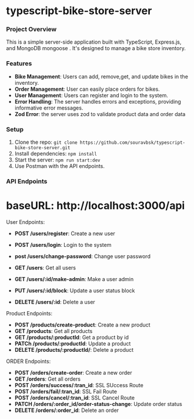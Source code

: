 # typescript-bike-store-server

### Project Overview

This is a simple server-side application built with TypeScript, Express.js, and MongoDB mongoose . It's designed
to manage a bike store inventory.

### Features

- **Bike Management**: Users can add, remove,get, and update bikes in the inventory.
- **Order Management**: User can easily place orders for bikes.
- **User Management**: Users can register and login to the system.
- **Error Handling**: The server handles errors and exceptions, providing informative error messages.
- **Zod Error**: the server uses zod to validate product data and order data

### Setup

1. Clone the repo: `git clone https://github.com/souravbsk/typescript-bike-store-server.git`
2. Install dependencies: `npm install`
3. Start the server: `npm run start:dev`
4. Use Postman with the API endpoints.

### API Endpoints

# baseURL: http://localhost:3000/api

User Endpoints:

- **POST /users/register**: Create a new user
- **POST /users/login**: Login to the system
- **post /users/change-password**: Change user password

- **GET /users**: Get all users

- **GET /users/:id/make-admin**: Make a user admin

- **PUT /users/:id/block**: Update a user status block

- **DELETE /users/:id**: Delete a user

Product Endpoints:

- **POST /products/create-product**: Create a new product
- **GET /products**: Get all products
- **GET /products/:productId**: Get a product by id
- **PATCh /products/:productId**: Update a product
- **DELETE /products/:productId/**: Delete a product

ORDER Endpoints:

- **POST /orders/create-order**: Create a new order
- **GET /orders**: Get all orders
- **POST /orders/success/:tran_id**: SSL SUccess Route
- **POST /orders/fail/:tran_id**: SSL Fail Route
- **POST /orders/cancel/:tran_id**: SSL Cancel Route
- **PATCH /orders/:order_id/order-status-change**: Update order status
- **DELETE /orders/:order_id**: Delete an order
